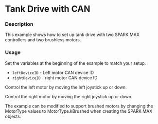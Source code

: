 # Tank Drive with CAN

### Description
This example shows how to set up tank drive with two SPARK MAX controllers and two brushless motors.

### Usage
Set the variables at the beginning of the example to match your setup.
- `leftDeviceID` - Left motor CAN device ID
- `rightDeviceID` - right motor CAN device ID

Control the left motor by moving the left joystick up or down.

Control the right motor by moving the right joystick up or down.

The example can be modified to support brushed motors by changing the MotorType values to MotorType.kBrushed when 
creating the SPARK MAX objects.